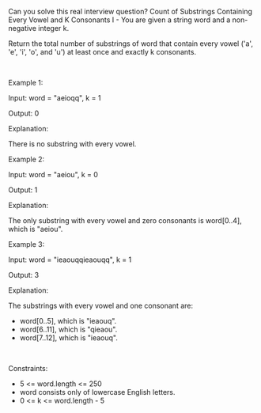 Can you solve this real interview question? Count of Substrings Containing Every Vowel and K Consonants I - You are given a string word and a non-negative integer k.

Return the total number of substrings of word that contain every vowel ('a', 'e', 'i', 'o', and 'u') at least once and exactly k consonants.

 

Example 1:

Input: word = "aeioqq", k = 1

Output: 0

Explanation:

There is no substring with every vowel.

Example 2:

Input: word = "aeiou", k = 0

Output: 1

Explanation:

The only substring with every vowel and zero consonants is word[0..4], which is "aeiou".

Example 3:

Input: word = "ieaouqqieaouqq", k = 1

Output: 3

Explanation:

The substrings with every vowel and one consonant are:

 * word[0..5], which is "ieaouq".
 * word[6..11], which is "qieaou".
 * word[7..12], which is "ieaouq".

 

Constraints:

 * 5 <= word.length <= 250
 * word consists only of lowercase English letters.
 * 0 <= k <= word.length - 5